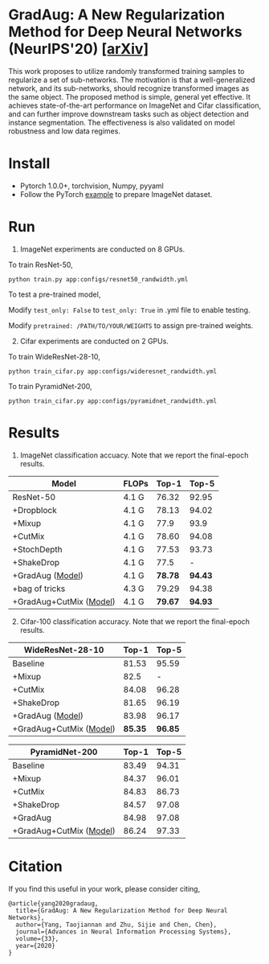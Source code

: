 # GradAug: A New Regularization Method for Deep Neural Networks (NeurIPS'20) [[arXiv]](https://arxiv.org/abs/2006.07989)
This work proposes to utilize randomly transformed training samples to regularize a set of sub-networks. The motivation is that a well-generalized network, and its sub-networks, should recognize transformed images as the same object. The proposed method is simple, general yet effective. It achieves state-of-the-art performance on ImageNet and Cifar classification, and can further improve downstream tasks such as object detection and instance segmentation. The effectiveness is also validated on model robustness and low data regimes.
# Install
- Pytorch 1.0.0+, torchvision, Numpy, pyyaml
- Follow the PyTorch [example](https://github.com/pytorch/examples/tree/master/imagenet) to prepare ImageNet dataset.
# Run
1. ImageNet experiments are conducted on 8 GPUs.

To train ResNet-50,
```
python train.py app:configs/resnet50_randwidth.yml
```
To test a pre-trained model,

Modify `test_only: False` to `test_only: True` in .yml file to enable testing. 

Modify `pretrained: /PATH/TO/YOUR/WEIGHTS` to assign pre-trained weights.

2. Cifar experiments are conducted on 2 GPUs. 

To train WideResNet-28-10,
```
python train_cifar.py app:configs/wideresnet_randwidth.yml
```
To train PyramidNet-200,
```
python train_cifar.py app:configs/pyramidnet_randwidth.yml
```
# Results
1. ImageNet classification accuacy. Note that we report the final-epoch results.

|Model|FLOPs|Top-1|Top-5|
|-----|-----|-----|-----|
|ResNet-50|4.1 G|76.32|92.95|
|+Dropblock|4.1 G|78.13|94.02|
|+Mixup|4.1 G|77.9|93.9|
|+CutMix|4.1 G|78.60|94.08|
|+StochDepth|4.1 G|77.53|93.73|
|+ShakeDrop|4.1 G|77.5|-|
|+GradAug ([Model](https://drive.google.com/file/d/1_0aXi30ET4OrQY0j6KxTYXK0lkgo70Fh/view?usp=sharing))|4.1 G|**78.78**|**94.43**|
|+bag of tricks|4.3 G|79.29|94.38|
|+GradAug+CutMix ([Model](https://drive.google.com/file/d/1cmB3ZIK5-pWt2I37-Pf0I721xZq8MF_4/view?usp=sharing))|4.1 G|**79.67**|**94.93**|

2. Cifar-100 classification accuracy. Note that we report the final-epoch results.

|WideResNet-28-10|Top-1|Top-5|
|----------------|-----|-----|
|Baseline|81.53|95.59|
|+Mixup|82.5|-|
|+CutMix|84.08|96.28|
|+ShakeDrop|81.65|96.19|
|+GradAug ([Model](https://drive.google.com/file/d/1KgsNhBDMGwzg4ursr3Zi57ltuiYspM0b/view?usp=sharing))|83.98|96.17|
|+GradAug+CutMix ([Model](https://drive.google.com/file/d/1Tkr7TLQtst8XnwqPixTXiwLHjN_LbYQQ/view?usp=sharing))|**85.35**|**96.85**|

|PyramidNet-200|Top-1|Top-5|
|--------------|-----|-----|
|Baseline|83.49|94.31|
|+Mixup|84.37|96.01|
|+CutMix|84.83|86.73|
|+ShakeDrop|84.57|97.08|
|+GradAug|84.98|97.08|
|+GradAug+CutMix ([Model](https://drive.google.com/file/d/1MZXH1u3fVijPF_yj7VoskqjNPOXBscQq/view?usp=sharing))|86.24|97.33|

# Citation
If you find this useful in your work, please consider citing,
```
@article{yang2020gradaug,
  title={GradAug: A New Regularization Method for Deep Neural Networks},
  author={Yang, Taojiannan and Zhu, Sijie and Chen, Chen},
  journal={Advances in Neural Information Processing Systems},
  volume={33},
  year={2020}
}
```
